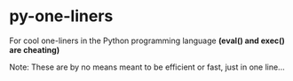 # py-one-liners
For cool one-liners in the Python programming language **(eval() and exec() are cheating)**

Note: These are by no means meant to be efficient or fast, just in one line...
